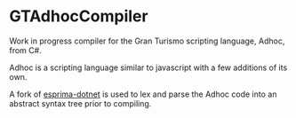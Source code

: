 # GTAdhocCompiler
Work in progress compiler for the Gran Turismo scripting language, Adhoc, from C#.

Adhoc is a scripting language similar to javascript with a few additions of its own. 

A fork of [esprima-dotnet](https://github.com/Nenkai/esprima-dotnet) is used to lex and parse the Adhoc code into an abstract syntax tree prior to compiling.
